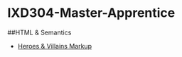 # IXD304-Master-Apprentice

##HTML & Semantics

- [Heroes & Villains Markup](https://github.com/EvaMariaGarcia/IXD304-Master-Apprentice.index.html) 